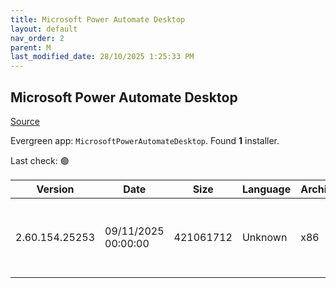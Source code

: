 ```yaml
---
title: Microsoft Power Automate Desktop
layout: default
nav_order: 2
parent: M
last_modified_date: 28/10/2025 1:25:33 PM
---
```


## Microsoft Power Automate Desktop

[Source](https://learn.microsoft.com/en-us/power-automate/desktop-flows/install)

Evergreen app: `MicrosoftPowerAutomateDesktop`. Found **1** installer.

Last check: 🟢

| Version        | Date                | Size      | Language | Architecture | Type | URI                                                                                                                                                                                                                              |
| -------------- | ------------------- | --------- | -------- | ------------ | ---- | -------------------------------------------------------------------------------------------------------------------------------------------------------------------------------------------------------------------------------- |
| 2.60.154.25253 | 09/11/2025 00:00:00 | 421061712 | Unknown  | x86          | exe  | [https://download.microsoft.com/download/a5756d0e-a204-42b3-8b49-f677e26ebca0/Setup.Microsoft.PowerAutomate.exe](https://download.microsoft.com/download/a5756d0e-a204-42b3-8b49-f677e26ebca0/Setup.Microsoft.PowerAutomate.exe) |
